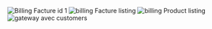 ![Billing Facture id 1 ](https://github.com/user-attachments/assets/6f993071-287a-49c4-b4fa-f8a33d937501)
![billing Facture listing](https://github.com/user-attachments/assets/ec76f4e2-8573-4e13-a89b-d045fcfd3e8e)
![billing Product listing](https://github.com/user-attachments/assets/b5662177-0ba3-4e90-b213-d146c38c8126)
![gateway avec customers](https://github.com/user-attachments/assets/d4896ca8-14fd-481f-b516-deb6aa19104d)
